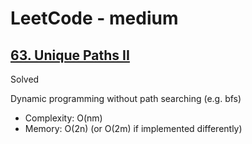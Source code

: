 # LeetCode - medium

## [63. Unique Paths II](https://leetcode.com/problems/unique-paths-ii)

Solved

Dynamic programming without path searching (e.g. bfs)

* Complexity: O(nm)
* Memory: O(2n) (or O(2m) if implemented differently)
